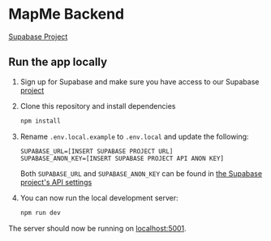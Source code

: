 # MapMe Backend

[Supabase Project](https://supabase.com/dashboard/project/qsnuignbeuiqzmiksjty)

## Run the app locally

1. Sign up for Supabase and make sure you have access to our Supabase [project](https://supabase.com/dashboard/project/qsnuignbeuiqzmiksjty)

1. Clone this repository and install dependencies

   ```bash
   npm install
   ```

1. Rename `.env.local.example` to `.env.local` and update the following:

   ```
   SUPABASE_URL=[INSERT SUPABASE PROJECT URL]
   SUPABASE_ANON_KEY=[INSERT SUPABASE PROJECT API ANON KEY]
   ```

   Both `SUPABASE_URL` and `SUPABASE_ANON_KEY` can be found in [the Supabase project's API settings](https://supabase.com/dashboard/project/qsnuignbeuiqzmiksjty/settings/api)

1. You can now run the local development server:
   ```bash
   npm run dev
   ```

The server should now be running on [localhost:5001](http://localhost:5001/).